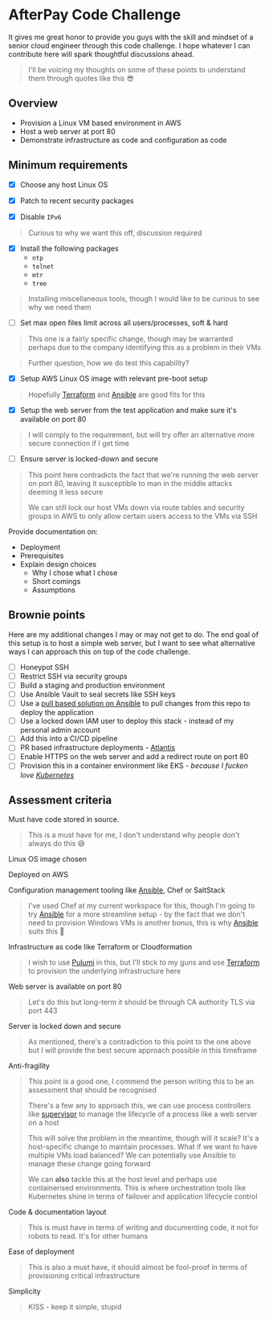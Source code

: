# AfterPay Code Challenge

It gives me great honor to provide you guys with the skill and mindset of a senior cloud engineer through this code challenge. I hope whatever I can contribute here will spark thoughtful discussions ahead.

> I'll be voicing my thoughts on some of these points to understand them through quotes like this 😎

## Overview

- Provision a Linux VM based environment in AWS
- Host a web server at port 80
- Demonstrate infrastructure as code and configuration as code

## Minimum requirements

- [x] Choose any host Linux OS

- [x] Patch to recent security packages

- [x] Disable `IPv6`

> Curious to why we want this off, discussion required

- [x] Install the following packages 
  - `ntp`
  - `telnet`
  - `mtr`
  - `tree`

> Installing miscellaneous tools, though I would like to be curious to see why we need them

- [ ] Set max open files limit across all users/processes, soft & hard
  
> This one is a fairly specific change, though may be warranted perhaps due to the company identifying this as a problem in their VMs

> Further question, how we do test this capability?

- [x] Setup AWS Linux OS image with relevant pre-boot setup

> Hopefully [Terraform](https://www.terraform.io/) and [Ansible](https://www.ansible.com/) are good fits for this

- [x] Setup the web server from the test application and make sure it's available on port 80

> I will comply to the requirement, but will try offer an alternative more secure connection if I get time

- [ ] Ensure server is locked-down and secure

> This point here contradicts the fact that we're running the web server on port 80, leaving it susceptible to man in the middle attacks deeming it less secure
> 
> We can still lock our host VMs down via route tables and security groups in AWS to only allow certain users access to the VMs via SSH

Provide documentation on:

- Deployment
- Prerequisites
- Explain design choices
  - Why I chose what I chose
  - Short comings
  - Assumptions

## Brownie points

Here are my additional changes I may or may not get to do. The end goal of this setup is to host a simple web server, but I want to see what alternative ways I can approach this on top of the code challenge.

- [ ] Honeypot SSH
- [ ] Restrict SSH via security groups
- [ ] Build a staging and production environment
- [ ] Use Ansible Vault to seal secrets like SSH keys
- [ ] Use a [pull based solution on Ansible](https://docs.ansible.com/ansible/latest/user_guide/playbooks_intro.html#ansible-pull) to pull changes from this repo to deploy the application
- [ ] Use a locked down IAM user to deploy this stack - instead of my personal admin account
- [ ] Add this into a CI/CD pipeline
- [ ] PR based infrastructure deployments - [Atlantis](https://www.runatlantis.io/)
- [ ] Enable HTTPS on the web server and add a redirect route on port 80
- [ ] Provision this in a container environment like EKS - *because I fucken love [Kubernetes](https://kubernetes.io/)*

## Assessment criteria

Must have code stored in source.

> This is a must have for me, I don't understand why people don't always do this 😅

Linux OS image chosen

Deployed on AWS

Configuration management tooling like [Ansible](https://www.ansible.com/), Chef or SaltStack

> I've used Chef at my current workspace for this, though I'm going to try [Ansible](https://www.ansible.com/) for a more streamline setup - by the fact that we don't need to provision Windows VMs is another bonus, this is why [Ansible](https://www.ansible.com/) suits this 🙂

Infrastructure as code like Terraform or Cloudformation

> I wish to use [Pulumi](https://www.pulumi.com/) in this, but I'll stick to my guns and use [Terraform](https://www.terraform.io/) to provision the underlying infrastructure here

Web server is available on port 80

> Let's do this but long-term it should be through CA authority TLS via port 443

Server is locked down and secure

> As mentioned, there's a contradiction to this point to the one above but I will provide the best secure approach possible in this timeframe

Anti-fragility

> This point is a good one, I commend the person writing this to be an assessment that should be recognised
> 
> There's a few any to approach this, we can use process controllers like [supervisor](http://supervisord.org/) to manage the lifecycle of a process like a web server on a host
> 
> This will solve the problem in the meantime, though will it scale? It's a host-specific change to maintain processes. What if we want to have multiple VMs load balanced? We can potentially use Ansible to manage these change going forward
> 
> We can **also** tackle this at the host level and perhaps use containerised environments. This is where orchestration tools like Kubernetes shine in terms of failover and application lifecycle control

Code & documentation layout

> This is must have in terms of writing and documenting code, it not for robots to read. It's for other humans

Ease of deployment

> This is also a must have, it should almost be fool-proof in terms of provisioning critical infrastructure

Simplicity

> KISS - keep it simple, stupid
